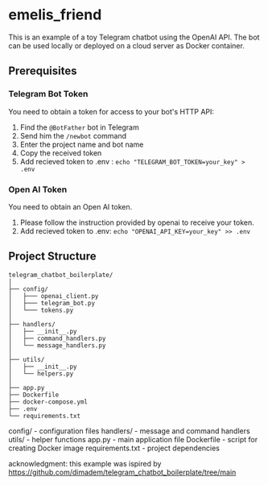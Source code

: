 # emelis_friend 
This is an example of a toy Telegram chatbot using the OpenAI API.
The bot can be used locally or deployed on a cloud server as Docker container.

## Prerequisites
### Telegram Bot Token
You need to obtain a token for access to your bot's HTTP API:

1. Find the `@BotFather` bot in Telegram
2. Send him the `/newbot` command
3. Enter the project name and bot name
4. Copy the received token
5. Add recieved token to .env : ```echo "TELEGRAM_BOT_TOKEN=your_key" > .env```
	

### Open AI Token
You need to obtain an Open AI token. 

1. Please follow the instruction provided by openai to receive your token.
2. Add recieved token to .env: ```echo "OPENAI_API_KEY=your_key" >> .env```

## Project Structure

```
telegram_chatbot_boilerplate/
│
├── config/
│   ├─── openai_client.py
│   ├─── telegram_bot.py
│   └─── tokens.py
│
├── handlers/
│   ├── __init__.py
│   ├── command_handlers.py
│   └── message_handlers.py
│
├── utils/
│   ├── __init__.py
│   └── helpers.py
│
├── app.py
├── Dockerfile
├── docker-compose.yml
├── .env
└── requirements.txt
```
config/ - configuration files
handlers/ - message and command handlers
utils/ - helper functions
app.py - main application file
Dockerfile - script for creating Docker image
requirements.txt - project dependencies

acknowledgment: this example was ispired by https://github.com/dimadem/telegram_chatbot_boilerplate/tree/main

